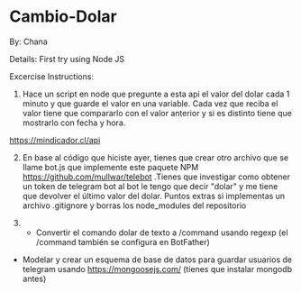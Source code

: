 # Cambio-Dolar

By: Chana

Details: First try using Node JS

Excercise Instructions:

1) Hace un script en node que pregunte a esta api el valor del dolar cada 1 minuto y que guarde el valor en una variable. Cada vez que reciba el valor tiene que compararlo con el valor anterior y si es distinto tiene que mostrarlo con fecha y hora.

https://mindicador.cl/api

2) En base al código que hiciste ayer, tienes que crear otro archivo que se llame bot.js que implemente este paquete NPM https://github.com/mullwar/telebot .Tienes que investigar como obtener un token de telegram bot
al bot le tengo que decir "dolar" y me tiene que devolver el último valor del dolar. Puntos extras si implementas un archivo .gitignore y borras los node_modules del repositorio

3) - Convertir el comando dolar de texto a /command usando regexp (el /command también se configura en BotFather)
- Modelar y crear un esquema de base de datos para guardar usuarios de telegram usando https://mongoosejs.com/
(tienes que instalar mongodb antes)
